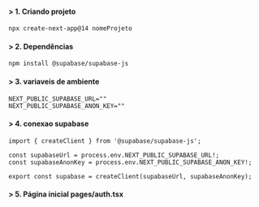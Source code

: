 #### > 1. Criando projeto
```
npx create-next-app@14 nomeProjeto
```

#### > 2. Dependências
```
npm install @supabase/supabase-js
```

#### > 3. variaveis de ambiente
```
NEXT_PUBLIC_SUPABASE_URL=""
NEXT_PUBLIC_SUPABASE_ANON_KEY=""
```

#### > 4. conexao supabase
```
import { createClient } from '@supabase/supabase-js';

const supabaseUrl = process.env.NEXT_PUBLIC_SUPABASE_URL!;
const supabaseAnonKey = process.env.NEXT_PUBLIC_SUPABASE_ANON_KEY!;

export const supabase = createClient(supabaseUrl, supabaseAnonKey);
```

#### > 5. Página inicial  pages/auth.tsx

